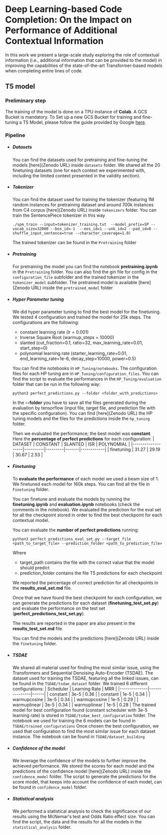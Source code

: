 # Deep Learning-based Code Completion: On the Impact on Performance of Additional Contextual Information

In this work we present a large-scale study exploring the role of contextual information (i.e., additional information that can be provided to the model) in improving the capabilities of the state-of-the-art Transformer-based models when completing entire lines of code.

## T5 model

### Preliminary step
The training of the model is done on a TPU instance of **Colab**.
A GCS Bucket is mandatory.
To Set up a new GCS Bucket for training and fine-tuning a T5 Model, please follow the guide provided by Google [here](https://cloud.google.com/storage/docs/quickstart-console).


### Pipeline
* ##### Datasets

    You can find the datasets used for pretraining and fine-tuning the models [here](Zenodo URL) inside `datasets` folder. 
    We shared all the 20 finetuning datasets (one for each context we experimented with, including the limited context presented in the validity section).

* ##### Tokenizer
    
    You can find the dataset used for training the tokenizer (featuring 1M random instances for pretraining dataset and around 700k instances from C4 corpus [here](Zenodo URL) inside `tokenizers` folder.
    You can train the SentencePiece tokenizer in this way
    ```
    ./spm_train --input=tokenizer_training.txt  --model_prefix=SP --vocab_size=32000 --bos_id=-1  --eos_id=1 --unk_id=2 --pad_id=0 --shuffle_input_sentence=true --character_coverage=1.0)
    ```
    The trained tokenizer can be found in the `Pretraining` folder
      
* ##### Pretraining
    
    For pretraining the model you can find the notebook **pretraining.ipynb** in the `Pretraining` folder. 
    You can also find the gin file for config in the `configuration_file` subfolder and the trained tokenizer in the `tokenizer_model` subfolder.
    The pretrained model is available [here](Zenodo URL) inside the `pretrained_model` folder
    
* ##### Hyper Parameter tuning

    We did hyper parameter tuning to find the best model for the finetuning.
    We tested 4 configuration and trained the model for 25k steps.
    The configurations are the following:
    - constant learning rate (lr = 0.001)
    - Inverse Square Root (warmup_steps = 10000)
    - slanted (cut_fraction=0.1, ratio=32, max_learning_rate=0.01, start_step=0)
    - polynomial learning rate (starter_learning_rate=0.01, end_learning_rate=1e-6, decay_step=10000, power=0.5)
    
    You can find the notebooks in `HP_Tuning/notebooks`.
    The configuration files for each HP tuning are in `HP_Tuning/configuration_files`.
    You can find the script to evaluate the performances in the `HP_Tuning/evaluation` folder that can be run in the following way:
    ```
    python3 perfect_predictions.py --folder <folder_with_predictions> 
    ```
    In the **--folder** you have to save all the files generated during the evaluation by tensorflow (input file, target file, and prediction file with the specific configuration).
    You can find [here](Zenodo URL) the HP tuning models and the files for the predictions inside the `hp_tuning` folder.
    
    Then we evaluated the performance; the best model was **constant**.
    Here the **percentage of perfect predictions** for each configuration:
    | DATASET           | CONSTANT | SLANTED | ISR   | POLYNOMIAL |
    |-------------------|----------|---------|-------|------------|
    | finetuning    |    31.27 |   29.19 | 30.67 |      2.53 |
    
* ##### Finetuning

    To **evaluate the performance** of each model we used a beam size of 1.
    We finetuned each model for 160k steps.
    You can find all the file in `Finetuning` folder.
  
    You can finetune and evaluate the models by running the **finetuning.ipynb** and **evaluation.ipynb** notebooks (check the comments in the notebook).
    We evaluated the prediction for the eval set for all the checkpoint stored in order to find the best checkpoint for each contextual model.
        
    You can evaluate the **number of perfect predictions** running:
    ```
    python3 perfect_predictions_eval_set.py --target_file <path_to_target_file> --prediction_folder <path_to_prediction_file>
    ```
    Where
    - target_path contains the file with the correct value that the model should predict
    - prediction_folder contains the file T5 predictions for each checkpoint

    We reported the percentage of correct prediction for all checkpoints in the **results_eval_set.md** file.
    
    Once that we have found the best checkpoint for each configuration, we can generate the predictions for each dataset (**finetuning_test_set.py**) and evaluate the performance on the test set (**perfect_predictions_test_set.py**).
    
    The results are reported in the paper are also present in the **results_test_set.md** file.
   
    You can find the models and the predictions [here](Zenodo URL) inside the `finetuning` folder.
  
* ##### TSDAE   
  
  We shared all material used for finding the most similar issue, using the Transformers and Sequential Denoising Auto-Encoder (TSDAE).
  The dataset used for training the TSDAE, featuring all the linked issues, can be found in the `TSDAE/tsdae_dataset` folder.
  We trained 6 different configurations:
    | Scheduler    | Learning Rate | MRR  |
    |--------------|---------------|------|
    | constant     | 3e-5          | 0.36 |
    | constant     | 1e-5          | 0.34 |
    | warmupcosine | 3e-5          | 0.34 |
    | warmupcosine | 1e-5          | 0.29 |
    | warmuplinear | 3e-5          | 0.34 |
    | warmuplinear | 1e-5          | 0.28 |
  The trained model for best configuration found (constant scheduler with 3e-5 learning rate) is stored in `TSDAE/tsdae_best_configuration` folder.
  The notebook we used for training the 6 models can be found in `TSDAE/trained_configurations`
  Once chosen the best configuration, we used that configuration to find the most similar issue for each dataset instance. The notebook can be found in `TSDAE/dataset_building`
  
* ##### Confidence of the model    

    We leverage the confidence of the models to further improve the achieved performance.
    We stored the scores for each model and the predictions of the confidence model [here](Zenodo URL) inside the `confidence_model` folder.
    The script to generate the predictions for the score model, that keeps into account the confidence of each model, can be found in `confidence_model` folder.
    
* ##### Statistical analysis    

    We performed a statistical analysis to check the significance of our results using the McNemar's test and Odds Ratio effect size.
    You can find the script, the data and the results for all the models in the `statistical_analysis` folder.
    


   
    